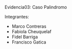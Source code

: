 Evidencia03: Caso Palindromo

Integrantes:
* Marco Contreras
* Fabiola Cheuquelaf
* Fidel Barriga
* Francisco Gatica
